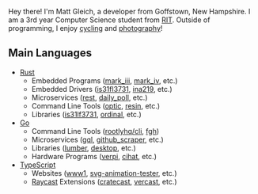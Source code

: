 Hey there! I'm Matt Gleich, a developer from Goffstown, New Hampshire. I am a 3rd year Computer Science student from [RIT](https://rit.edu). Outside of programming, I enjoy [cycling](https://www.strava.com/athletes/30124266) and [photography](https://lightroom.adobe.com/shares/e96b417d28384fe7b26b54b8809f5d08)!

## Main Languages

- [Rust](https://github.com/gleich?tab=repositories&q=&type=&language=rust&sort=)
  - Embedded Programs ([mark_iii](https://github.com/gleich/mark_iii), [mark_iv](https://github.com/gleich/mark_iv), etc.)
  - Embedded Drivers ([is31fl3731](https://github.com/gleich/is31fl3731), [ina219](https://github.com/gleich/ina219), etc.)
  - Microservices ([rest](https://github.com/gleich/rest), [daily_poll](https://github.com/gleich/daily_poll), etc.)
  - Command Line Tools ([optic](https://github.com/gleich/optic), [resin](https://github.com/gleich/resin), etc.)
  - Libraries ([is31lf3731](https://github.com/gleich/is31fl3731), [ordinal](https://github.com/gleich/ordinal), etc.)
- [Go](https://github.com/gleich?tab=repositories&q=&type=&language=go&sort=)
  - Command Line Tools ([rootlyhq/cli](https://github.com/rootlyhq/cli), [fgh](https://github.com/gleich/fgh))
  - Microservices ([gql](https://github.com/gleich/api), [github_scraper](https://github.com/gleich/github_scraper), etc.)
  - Libraries ([lumber](https://github.com/gleich/lumber), [desktop](https://github.com/glech/desktop), etc.)
  - Hardware Programs ([verpi](https://github.com/gleich/verpi), [cihat](https://github.com/gleich/cihat), etc.)
- [TypeScript](https://github.com/gleich?tab=repositories&q=&type=&language=typescript&sort=)
  - Websites ([www1](https://github.com/gleich/www1), [svg-animation-tester](https://github.com/gleich/), etc.)
  - [Raycast](https://www.raycast.com/) Extensions ([cratecast](https://github.com/gleich/cratecast), [vercast](https://github.com/gleich/vercast), etc.)
